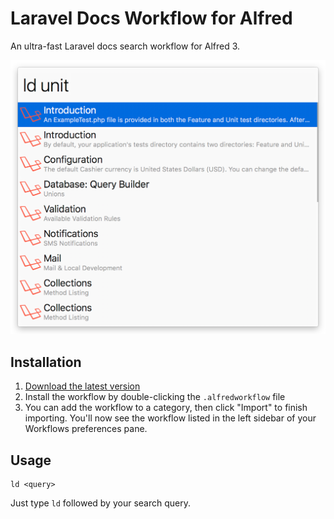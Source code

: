 # Laravel Docs Workflow for Alfred

An ultra-fast Laravel docs search workflow for Alfred 3.

![Screenshot](screenshot.png)

## Installation

1. [Download the latest version](https://github.com/tillkruss/alfred-laravel-docs/releases/download/v0.1.0/Laravel.Docs.alfredworkflow)
2. Install the workflow by double-clicking the `.alfredworkflow` file
3. You can add the workflow to a category, then click "Import" to finish importing. You'll now see the workflow listed in the left sidebar of your Workflows preferences pane.

## Usage

```
ld <query>
```

Just type `ld` followed by your search query.

